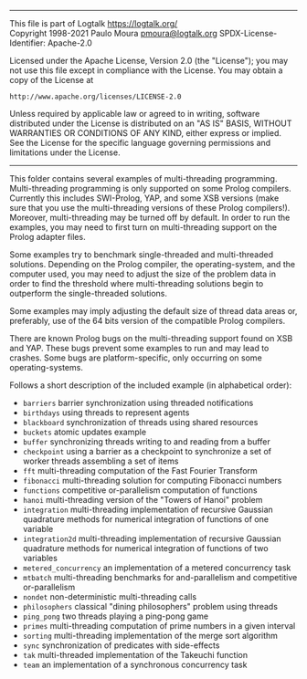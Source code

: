 ________________________________________________________________________

This file is part of Logtalk <https://logtalk.org/>  
Copyright 1998-2021 Paulo Moura <pmoura@logtalk.org>
SPDX-License-Identifier: Apache-2.0

Licensed under the Apache License, Version 2.0 (the "License");
you may not use this file except in compliance with the License.
You may obtain a copy of the License at

    http://www.apache.org/licenses/LICENSE-2.0

Unless required by applicable law or agreed to in writing, software
distributed under the License is distributed on an "AS IS" BASIS,
WITHOUT WARRANTIES OR CONDITIONS OF ANY KIND, either express or implied.
See the License for the specific language governing permissions and
limitations under the License.
________________________________________________________________________


This folder contains several examples of multi-threading programming.
Multi-threading programming is only supported on some Prolog compilers.
Currently this includes SWI-Prolog, YAP, and some XSB versions (make sure
that you use the multi-threading versions of these Prolog compilers!). 
Moreover, multi-threading may be turned off by default. In order to run 
the examples,  you may need to first turn on multi-threading support on
the Prolog adapter files.

Some examples try to benchmark single-threaded and multi-threaded solutions.
Depending on the Prolog compiler, the operating-system, and the computer
used, you may need to adjust the size of the problem data in order to find
the threshold where multi-threading solutions begin to outperform the
single-threaded solutions.

Some examples may imply adjusting the default size of thread data areas or,
preferably, use of the 64 bits version of the compatible Prolog compilers.

There are known Prolog bugs on the multi-threading support found on XSB 
and YAP. These bugs prevent some examples to run and may lead to crashes.
Some bugs are platform-specific, only occurring on some operating-systems.

Follows a short description of the included example (in alphabetical order):

- `barriers`
	barrier synchronization using threaded notifications
- `birthdays`
	using threads to represent agents
- `blackboard`
	synchronization of threads using shared resources
- `buckets`
	atomic updates example
- `buffer`
	synchronizing threads writing to and reading from a buffer
- `checkpoint`
	using a barrier as a checkpoint to synchronize a set of worker
	threads assembling a set of items
- `fft`
	multi-threading computation of the Fast Fourier Transform
- `fibonacci`
	multi-threading solution for computing Fibonacci numbers
- `functions`
	competitive or-parallelism computation of functions
- `hanoi`
	multi-threading version of the "Towers of Hanoi" problem
- `integration`
	multi-threading implementation of recursive Gaussian quadrature
	methods for numerical integration of functions of one variable
- `integration2d`
	multi-threading implementation of recursive Gaussian quadrature
	methods for numerical integration of functions of two variables
- `metered_concurrency`
	an implementation of a metered concurrency task
- `mtbatch`
	multi-threading benchmarks for and-parallelism and competitive
	or-parallelism
- `nondet`
	non-deterministic multi-threading calls
- `philosophers`
	classical "dining philosophers" problem using threads
- `ping_pong`
	two threads playing a ping-pong game
- `primes`
	multi-threading computation of prime numbers in a given interval
- `sorting`
	multi-threading implementation of the merge sort algorithm
- `sync`
	synchronization of predicates with side-effects
- `tak`
	multi-threaded implementation of the Takeuchi function
- `team`
	an implementation of a synchronous concurrency task
